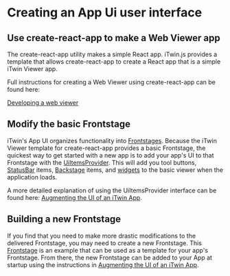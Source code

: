 # Creating an App Ui user interface

## Use create-react-app to make a Web Viewer app

The create-react-app utility makes a simple React app. iTwin.js provides a template that allows create-react-app to create a React app that is a simple iTwin Viewer app.

Full instructions for creating a Web Viewer using create-react-app can be found here:

[Developing a web viewer]($docs/getting-started/develop-web-viewer)

## Modify the basic Frontstage

iTwin's App UI organizes functionality into [Frontstages](./framework/Frontstages.md). Because the iTwin Viewer template for create-react-app provides a basic Frontstage, the quickest way to get started with a new app is to add your app's UI to that Frontstage with the [UiItemsProvider](./abstract/UiItemsProvider.md). This will add you tool buttons, [StatusBar](./framework/StatusBar.md) items, [Backstage](./framework/Backstage.md) items, and [widgets](./framework.Widgest.md) to the basic viewer when the application loads.

A more detailed explanation of using the UiItemsProvider interface can be found here: [Augmenting the UI of an iTwin App](./AugmentingUi.md).

## Building a new Frontstage

If you find that you need to make more drastic modifications to the delivered Frontstage, you may need to create a new Frontstage. This [Frontstage](./FrontstageUi2.md) is an example that can be used as a template for your app's Frontstage. From there, the new Frontstage can be added to your App at startup using the instructions in [Augmenting the UI of an iTwin App](./AugmentingUi.md).
